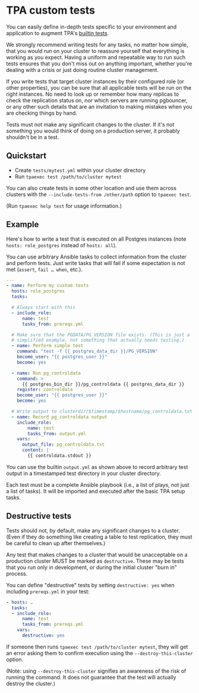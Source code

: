 # TPA custom tests

You can easily define in-depth tests specific to your environment and
application to augment TPA's [builtin tests](tpaexec-test.md).

We strongly recommend writing tests for any tasks, no matter how simple,
that you would run on your cluster to reassure yourself that everything
is working as you expect. Having a uniform and repeatable way to run
such tests ensures that you don't miss out on anything important,
whether you're dealing with a crisis or just doing routine cluster
management.

If you write tests that target cluster instances by their configured
role (or other properties), you can be sure that all applicable tests
will be run on the right instances. No need to look up or remember how
many replicas to check the replication status on, nor which servers are
running pgbouncer, or any other such details that are an invitation to
making mistakes when you are checking things by hand.

Tests must not make any significant changes to the cluster. If it's not
something you would think of doing on a production server, it probably
shouldn't be in a test.

## Quickstart

* Create `tests/mytest.yml` within your cluster directory
* Run `tpaexec test /path/to/cluster mytest`

You can also create tests in some other location and use them across
clusters with the `--include-tests-from /other/path` option to
`tpaexec test`.

(Run `tpaexec help test` for usage information.)

## Example

Here's how to write a test that is executed on all Postgres instances
(note `hosts: role_postgres` instead of `hosts: all`).

You can use arbitrary Ansible tasks to collect information from the
cluster and perform tests. Just write tasks that will fail if some
expectation is not met (`assert`, `fail … when`, etc.).

```yaml
---
- name: Perform my custom tests
  hosts: role_postgres
  tasks:

  # Always start with this
  - include_role:
      name: test
      tasks_from: prereqs.yml

  # Make sure that the PGDATA/PG_VERSION file exists. (This is just a
  # simplified example, not something that actually needs testing.)
  - name: Perform simple test
    command: "test -f {{ postgres_data_dir }}/PG_VERSION"
    become_user: "{{ postgres_user }}"
    become: yes

  - name: Run pg_controldata
    command: >
      {{ postgres_bin_dir }}/pg_controldata {{ postgres_data_dir }}
    register: controldata
    become_user: "{{ postgres_user }}"
    become: yes

  # Write output to clusterdir/$timestamp/$hostname/pg_controldata.txt
  - name: Record pg_controldata output
    include_role:
        name: test
        tasks_from: output.yml
    vars:
      output_file: pg_controldata.txt
      content: |
        {{ controldata.stdout }}
```

You can use the builtin `output.yml` as shown above to record arbitrary
test output in a timestamped test directory in your cluster directory.

Each test must be a complete Ansible playbook (i.e., a list of plays,
not just a list of tasks). It will be imported and executed after the
basic TPA setup tasks.

## Destructive tests

Tests should not, by default, make any significant changes to a cluster.
(Even if they do something like creating a table to test replication,
they must be careful to clean up after themselves.)

Any test that makes changes to a cluster that would be unacceptable on a
production cluster MUST be marked as `destructive`. These may be tests
that you run only in development, or during the initial cluster "burn
in" process.

You can define "destructive" tests by setting `destructive: yes` when
including `prereqs.yml` in your test:

```yaml
- hosts: …
  tasks:
  - include_role:
      name: test
      tasks_from: prereqs.yml
    vars:
      destructive: yes
```

If someone then runs `tpaexec test /path/to/cluster mytest`, they will
get an error asking them to confirm execution using the
`--destroy-this-cluster` option.

(Note: using `--destroy-this-cluster` signifies an awareness of the risk
of running the command. It does not guarantee that the test will
actually destroy the cluster.)
